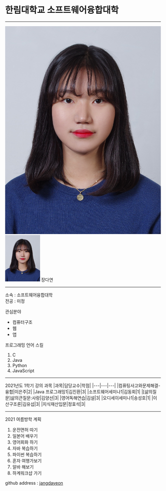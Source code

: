 # 한림대학교 소프트웨어융합대학
---

![Alt text](증사.jpg)
<img src=증사.jpg height=150 widht=150>
장다연 

---

소속 : 소프트웨어융합대학    
전공 : 미정

관심분야    
* 컴퓨터구조
* 웹
* 앱

프로그래밍 언어 스킬
1. C
2. Java
3. Python
4. JavaScript

--------------

2021년도 1학기 강의 과목
|과목|담당교수|학점|
|---|---|---|
|컴퓨팅사고와문제해결-융합|이은주|2|
|Java 프로그래밍1|김진환|3|
|소프트웨어세미나1|김동회|1|
|[삶의질문]삶의큰질문:사랑|김양선|3|
|영어독해연습|김설|3|
|오디세이세미나1|송성호|1|
|이산구조론|김유섭|3|
|지식재산입문|정효석|3|

------------------

2021 여름방학 계획
1. 운전면허 따기
2. 일본어 배우기
3. 영어회화 하기
4. 자바 복습하기
5. 파이썬 복습하기
6. 혼자 여행가보기
7. 알바 해보기
8. 하계워크샵 가기




github address : [jangdayeon][github]

[github]:http://github.com/jangdayeon
